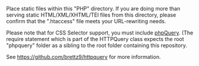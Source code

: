 Place static files within this "PHP" directory. If you are doing more than serving static HTML/XML/XHTML/TEI files from this
directory, please confirm that the ".htaccess" file meets your URL-rewriting needs.

Please note that for CSS Selector support, you must include [phpQuery](http://code.google.com/p/phpquery/). (The require
statement which is part of the HTTPQuery class expects the root "phpquery" folder as a sibling to the root folder
containing this repository.

See https://github.com/brettz9/httpquery for more information.
